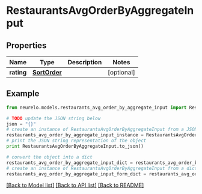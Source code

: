 # RestaurantsAvgOrderByAggregateInput


## Properties
Name | Type | Description | Notes
------------ | ------------- | ------------- | -------------
**rating** | [**SortOrder**](SortOrder.md) |  | [optional] 

## Example

```python
from neurelo.models.restaurants_avg_order_by_aggregate_input import RestaurantsAvgOrderByAggregateInput

# TODO update the JSON string below
json = "{}"
# create an instance of RestaurantsAvgOrderByAggregateInput from a JSON string
restaurants_avg_order_by_aggregate_input_instance = RestaurantsAvgOrderByAggregateInput.from_json(json)
# print the JSON string representation of the object
print RestaurantsAvgOrderByAggregateInput.to_json()

# convert the object into a dict
restaurants_avg_order_by_aggregate_input_dict = restaurants_avg_order_by_aggregate_input_instance.to_dict()
# create an instance of RestaurantsAvgOrderByAggregateInput from a dict
restaurants_avg_order_by_aggregate_input_form_dict = restaurants_avg_order_by_aggregate_input.from_dict(restaurants_avg_order_by_aggregate_input_dict)
```
[[Back to Model list]](../README.md#documentation-for-models) [[Back to API list]](../README.md#documentation-for-api-endpoints) [[Back to README]](../README.md)



